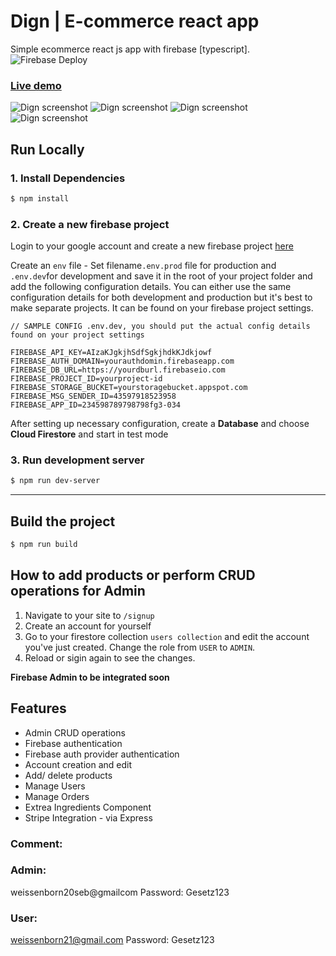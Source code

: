 # Dign | E-commerce react app
Simple ecommerce react js app with firebase [typescript].
![Firebase Deploy](https://github.com/jgudo/ecommerce-react/workflows/Firebase%20Deploy/badge.svg)

### [Live demo](https://swt-v02.netlify.app/)

![Dign screenshot](https://raw.githubusercontent.com/s2seweis/testShop-CRUD-Salinaka/master/static/screenshot1.png)
![Dign screenshot](https://raw.githubusercontent.com/jgudo/ecommerce-react/master/static/screenshot2.png)
![Dign screenshot](https://raw.githubusercontent.com/jgudo/ecommerce-react/master/static/screenshot3.png)
![Dign screenshot](https://raw.githubusercontent.com/jgudo/ecommerce-react/master/static/screenshot4.png)

## Run Locally
### 1. Install Dependencies
```sh
$ npm install
```

### 2. Create a new firebase project
Login to your google account and create a new firebase project [here](https://console.firebase.google.com/u/0/)

Create an `env` file - Set filename`.env.prod` file for production and `.env.dev`for development and save it in the root of your project folder
and add the following configuration details. You can either use the same configuration details for both development and production but it's best to make separate projects. It can be found on your firebase project settings.

```
// SAMPLE CONFIG .env.dev, you should put the actual config details found on your project settings

FIREBASE_API_KEY=AIzaKJgkjhSdfSgkjhdkKJdkjowf
FIREBASE_AUTH_DOMAIN=yourauthdomin.firebaseapp.com
FIREBASE_DB_URL=https://yourdburl.firebaseio.com
FIREBASE_PROJECT_ID=yourproject-id
FIREBASE_STORAGE_BUCKET=yourstoragebucket.appspot.com
FIREBASE_MSG_SENDER_ID=43597918523958
FIREBASE_APP_ID=234598789798798fg3-034

``` 

After setting up necessary configuration,
create a **Database** and choose **Cloud Firestore** and start in test mode

### 3. Run development server
```sh 
$ npm run dev-server
```

---

## Build the project
```sh
$ npm run build
```

## How to add products or perform CRUD operations for Admin
1. Navigate to your site to `/signup`
2. Create an account for yourself
3. Go to your firestore collection `users collection` and edit the account you've just created. Change the role from `USER` to `ADMIN`.
4. Reload or sigin again to see the changes. 

**Firebase Admin to be integrated soon**

## Features

* Admin CRUD operations
* Firebase authentication
* Firebase auth provider authentication
* Account creation and edit
* Add/ delete products
* Manage Users
* Manage Orders
* Extrea Ingredients Component
* Stripe Integration - via Express



### Comment:




### Admin: 
weissenborn20seb@gmailcom
Password:
Gesetz123

### User:
weissenborn21@gmail.com 
Password:
Gesetz123
 

